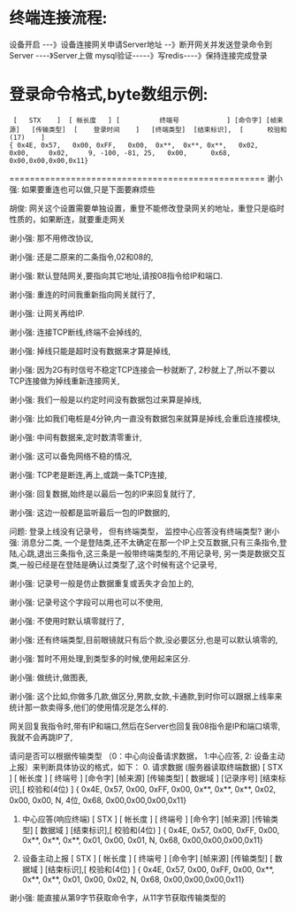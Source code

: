 # 终端连接流程:
设备开启 ---》设备连接网关申请Server地址 --》断开网关并发送登录命令到Server ----》Server上做 mysql验证-----》写redis----》保持连接完成登录

# 登录命令格式,byte数组示例:
```
 [   STX    ]  [ 帐长度   ] [          终端号            ] [命令字] [帧来源]   [传输类型]  [    登录时间    ]   [终端类型]  [结束标识],  [      校验和(17)    ]
{ 0x4E, 0x57,   0x00, 0xFF,   0x00,  0x**,  0x**, 0x**,   0x02,   0x00,     0x02,     9, -100, -81, 25,   0x00,      0x68,     0x00,0x00,0x00,0x11}
```

==================================================
谢小强:
如果要重连也可以做,只是下面要麻烦些

胡俊:
网关这个设置需要单独设置，重登不能修改登录网关的地址，重登只是临时性质的，如果断连，就要重走网关

谢小强:
那不用修改协议,

谢小强:
还是二原来的二条指令,02和08的,

谢小强:
默认登陆网关,要指向其它地址,请按08指令给IP和端口.

谢小强:
重连的时间我重新指向网关就行了,

谢小强:
让网关再给IP.

谢小强:
连接TCP断线,终端不会掉线的,

谢小强:
掉线只能是超时没有数据来才算是掉线,

谢小强:
因为2G有时信号不稳定TCP连接会一秒就断了,
2秒就上了,所以不要以TCP连接做为掉线重新连接网关,

谢小强:
我们一般是以约定时间没有数据包过来算是掉线,

谢小强:
比如我们电桩是4分钟,内一直没有数据包来就算是掉线,会重启连接模块,

谢小强:
中间有数据来,定时数清零重计,

谢小强:
这可以备免网络不稳的情况,

谢小强:
TCP老是断连,再上,或跳一条TCP连接,

谢小强:
回复数据,始终是以最后一包的IP来回复就行了,

谢小强:
这边一般都是监听最后一包的IP数据的,

问题:
登录上线没有记录号， 但有终端类型， 监控中心应答没有终端类型?
谢小强:
消息分二类,
一个是登陆类,还不太确定在那一个IP上交互数据,只有三条指令,登陆,心跳,退出三条指令,这三条是一般带终端类型的,不用记录号,
另一类是数据交互类,一般已经是在登陆是确认过类型了,这个时候有这个记录号,

谢小强:
 记录号一般是仿止数据重复或丢失才会加上的,

谢小强:
记录号这个字段可以用也可以不使用,

谢小强:
不使用时默认填零就行了,

谢小强:
还有终端类型,目前眼镜就只有后个款,没必要区分,也是可以默认填零的,

谢小强:
暂时不用处理,到类型多的时候,使用起来区分.

谢小强:
做统计,做图表,

谢小强:
这个比如,你做多几款,做区分,男款,女款,卡通款,到时你可以跟据上线率来统计那一款卖得多,他们的使用情况是怎么样的.


网关回复我指令时,带有IP和端口,然后在Server也回复我08指令是IP和端口填零,我就不会再跳IP了,

请问是否可以根据传输类型 （0：中心向设备请求数据， 1:中心应答, 2: 设备主动上报）来判断具体协议的格式，如下：
0. 请求数据 (服务器读取终端数据)
 [   STX    ]  [ 帐长度   ] [       终端号            ] [命令字] [帧来源] [传输类型] [    数据域    ] [记录序号] [结束标识],[      校验和(4位)   ]
{ 0x4E, 0x57,   0x00, 0xFF, 0x00,  0x**,  0x**, 0x**,  0x02,   0x00,   0x00,     	N,   		4位,       0x68,     0x00,0x00,0x00,0x11}

1. 中心应答(响应终端)
 [   STX    ]  [ 帐长度   ] [       终端号            ] [命令字] [帧来源] [传输类型] [    数据域    ]  [结束标识],[      校验和(4位)   ]
{ 0x4E, 0x57,   0x00, 0xFF, 0x00,  0x**,  0x**, 0x**,  0x01,   0x00,   0x01,     	N,   		 0x68,     0x00,0x00,0x00,0x11}

2. 设备主动上报
 [   STX    ]  [ 帐长度   ] [       终端号            ] [命令字] [帧来源] [传输类型] [    数据域    ]  [结束标识],[      校验和(4位)   ]
{ 0x4E, 0x57,   0x00, 0xFF, 0x00,  0x**,  0x**, 0x**,  0x01,   0x00,   0x02,     	N,   		 0x68,     0x00,0x00,0x00,0x11}

谢小强:
能直接从第9字节获取命令字，从11字节获取传输类型的